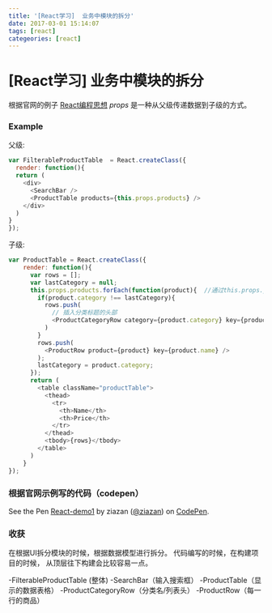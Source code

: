 ```yaml
---
title: '[React学习]  业务中模块的拆分'
date: 2017-03-01 15:14:07
tags: [react]
categeories: [react]
---
```

# [React学习]  业务中模块的拆分

根据官网的例子 [React编程思想](http://reactjs.cn/react/docs/thinking-in-react-zh-CN.html)
*props* 是一种从父级传递数据到子级的方式。
### Example
父级:
```javascript
var FilterableProductTable  = React.createClass({
  render: function(){
  return (
    <div>
      <SearchBar />
      <ProductTable products={this.props.products} />
    </div>
  )
}
});
```
子级:
```javascript
var ProductTable = React.createClass({
    render: function(){
      var rows = [];
      var lastCategory = null;
      this.props.products.forEach(function(product){  //通过this.props.products 来获取父级传过来的数据
        if(product.category !== lastCategory){
          rows.push(
            // 插入分类标题的头部
            <ProductCategoryRow category={product.category} key={product.category} />
          )
        }
        rows.push(
          <ProductRow product={product} key={product.name} />
        );
        lastCategory = product.category;
      });
      return (
        <table className="productTable">
          <thead>
            <tr>
              <th>Name</th>
              <th>Price</th>
            </tr>
          </thead>
          <tbody>{rows}</tbody>
        </table>
      )
    }
});
```
### 根据官网示例写的代码（codepen）
<p data-height="265" data-theme-id="0" data-slug-hash="yMYwXm" data-default-tab="js" data-user="ziazan" data-embed-version="2" data-pen-title="React-demo1" class="codepen">See the Pen <a href="http://codepen.io/ziazan/pen/yMYwXm/">React-demo1</a> by ziazan (<a href="http://codepen.io/ziazan">@ziazan</a>) on <a href="http://codepen.io">CodePen</a>.</p>
<script async src="https://production-assets.codepen.io/assets/embed/ei.js"></script>

### 收获
在根据UI拆分模块的时候，根据数据模型进行拆分。
代码编写的时候，在构建项目的时候， 从顶层往下构建会比较容易一点。

-FilterableProductTable  (整体)
 -SearchBar（输入搜索框）
 -ProductTable（显示的数据表格）
   -ProductCategoryRow（分类名/列表头）
   -ProductRow（每一行的商品）



